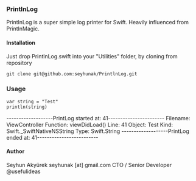 
### PrintlnLog

PrintlnLog is a super simple log printer for Swift. Heavily influenced from PrintlnMagic.

#### Installation

Just drop PrintlnLog.swift into your "Utilities" folder, by cloning from repository

    git clone git@github.com:seyhunak/PrintlnLog.git

### Usage

    var string = "Test"
    println(string)
        
-------------------PrintLog started at: 41-----------------------
Filename: ViewController
Function: viewDidLoad()
Line: 41
Object: Test
Kind: Swift._SwiftNativeNSString
Type: Swift.String
-------------------PrintLog ended at: 41-------------------------


#### Author
Seyhun Akyürek
seyhunak [at] gmail.com
CTO / Senior Developer @usefulideas